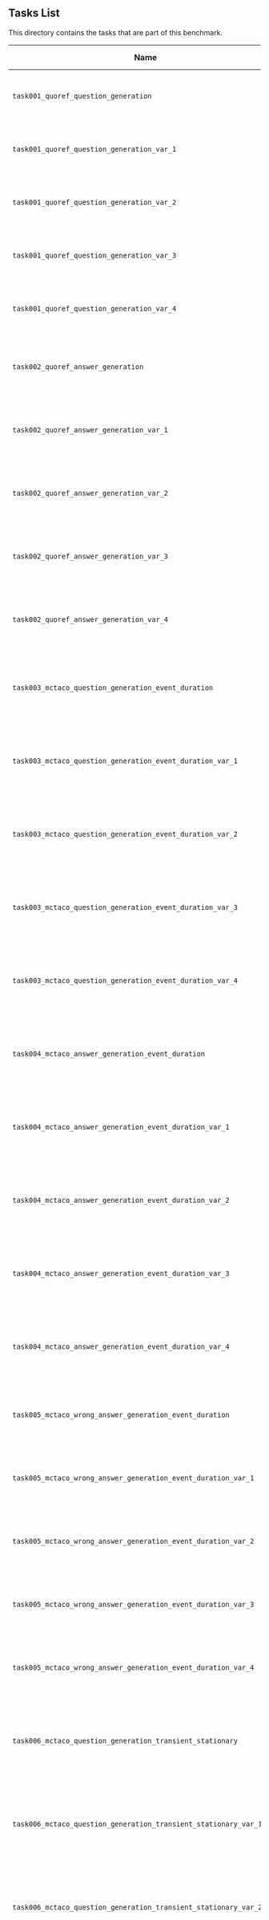 ## Tasks List 

This directory contains the tasks that are part of this benchmark. 


Name | Summary | Category | Domain | Input Language | Output Language
---- | ----------- | -------- | ----- | ----- | ----- 
`task001_quoref_question_generation`	| Writing questions that require tracking entity references.	| Contextual Question Generation	| Wikipedia	| English	| English
`task001_quoref_question_generation_var_1`	| Writing questions that require tracking entity references.	| Contextual Question Generation	| Wikipedia	| English	| English
`task001_quoref_question_generation_var_2`	| Writing questions that require tracking entity references.	| Contextual Question Generation	| Wikipedia	| English	| English
`task001_quoref_question_generation_var_3`	| Writing questions that require tracking entity references.	| Contextual Question Generation	| Wikipedia	| English	| English
`task001_quoref_question_generation_var_4`	| Writing questions that require tracking entity references.	| Contextual Question Generation	| Wikipedia	| English	| English
`task002_quoref_answer_generation`	| Answering questions that require tracking entity references.	| Answer Generation -> Contextual Question Answering	| Wikipedia	| English	| English
`task002_quoref_answer_generation_var_1`	| Answering questions that require tracking entity references.	| Answer Generation -> Contextual Question Answering	| Wikipedia	| English	| English
`task002_quoref_answer_generation_var_2`	| Answering questions that require tracking entity references.	| Answer Generation -> Contextual Question Answering	| Wikipedia	| English	| English
`task002_quoref_answer_generation_var_3`	| Answering questions that require tracking entity references.	| Answer Generation -> Contextual Question Answering	| Wikipedia	| English	| English
`task002_quoref_answer_generation_var_4`	| Answering questions that require tracking entity references.	| Answer Generation -> Contextual Question Answering	| Wikipedia	| English	| English
`task003_mctaco_question_generation_event_duration`	| Writing questions that involve commonsense understanding of "event duration". | Question Generation
`task003_mctaco_question_generation_event_duration_var_1`	| Writing questions that involve commonsense understanding of "event duration". | Question Generation
`task003_mctaco_question_generation_event_duration_var_2`	| Writing questions that involve commonsense understanding of "event duration". | Question Generation
`task003_mctaco_question_generation_event_duration_var_3`	| Writing questions that involve commonsense understanding of "event duration". | Question Generation
`task003_mctaco_question_generation_event_duration_var_4`	| Writing questions that involve commonsense understanding of "event duration". | Question Generation
`task004_mctaco_answer_generation_event_duration`	| Answering questions that involve commonsense understanding of "event duration". | Answer Generation
`task004_mctaco_answer_generation_event_duration_var_1`	| Answering questions that involve commonsense understanding of "event duration". | Answer Generation
`task004_mctaco_answer_generation_event_duration_var_2`	| Answering questions that involve commonsense understanding of "event duration". | Answer Generation
`task004_mctaco_answer_generation_event_duration_var_3`	| Answering questions that involve commonsense understanding of "event duration". | Answer Generation
`task004_mctaco_answer_generation_event_duration_var_4`	| Answering questions that involve commonsense understanding of "event duration". | Answer Generation
`task005_mctaco_wrong_answer_generation_event_duration`	| Writing an implausible answer to the given "event duration" question. | Incorrect Answer Generation
`task005_mctaco_wrong_answer_generation_event_duration_var_1`	| Writing an implausible answer to the given "event duration" question. | Incorrect Answer Generation
`task005_mctaco_wrong_answer_generation_event_duration_var_2`	| Writing an implausible answer to the given "event duration" question. | Incorrect Answer Generation
`task005_mctaco_wrong_answer_generation_event_duration_var_3`	| Writing an implausible answer to the given "event duration" question. | Incorrect Answer Generation
`task005_mctaco_wrong_answer_generation_event_duration_var_4`	| Writing an implausible answer to the given "event duration" question. | Incorrect Answer Generation
`task006_mctaco_question_generation_transient_stationary`	| Writing questions that involve commonsense understanding of "transient vs. stationary" events. | Question Generation
`task006_mctaco_question_generation_transient_stationary_var_1`	| Writing questions that involve commonsense understanding of "transient vs. stationary" events. | Question Generation
`task006_mctaco_question_generation_transient_stationary_var_2`	| Writing questions that involve commonsense understanding of "transient vs. stationary" events. | Question Generation
`task006_mctaco_question_generation_transient_stationary_var_3`	| Writing questions that involve commonsense understanding of "transient vs. stationary" events. | Question Generation
`task006_mctaco_question_generation_transient_stationary_var_4`	| Writing questions that involve commonsense understanding of "transient vs. stationary" events. | Question Generation
`task007_mctaco_answer_generation_transient_stationary`	| Answering questions that involve commonsense understanding of "transient vs. stationary" events. | Answer Generation
`task007_mctaco_answer_generation_transient_stationary_var_1`	| Answering questions that involve commonsense understanding of "transient vs. stationary" events. | Answer Generation
`task007_mctaco_answer_generation_transient_stationary_var_2`	| Answering questions that involve commonsense understanding of "transient vs. stationary" events. | Answer Generation
`task007_mctaco_answer_generation_transient_stationary_var_3`	| Answering questions that involve commonsense understanding of "transient vs. stationary" events. | Answer Generation
`task007_mctaco_answer_generation_transient_stationary_var_4`	| Answering questions that involve commonsense understanding of "transient vs. stationary" events. | Answer Generation
`task008_mctaco_wrong_answer_generation_transient_stationary`	| Writing an implausible answer to a "transient v. stationary" question. | Incorrect Answer Generation
`task008_mctaco_wrong_answer_generation_transient_stationary_var_1`	| Writing an implausible answer to a "transient v. stationary" question. | Incorrect Answer Generation
`task008_mctaco_wrong_answer_generation_transient_stationary_var_2`	| Writing an implausible answer to a "transient v. stationary" question. | Incorrect Answer Generation
`task008_mctaco_wrong_answer_generation_transient_stationary_var_3`	| Writing an implausible answer to a "transient v. stationary" question. | Incorrect Answer Generation
`task008_mctaco_wrong_answer_generation_transient_stationary_var_4`	| Writing an implausible answer to a "transient v. stationary" question. | Incorrect Answer Generation
`task009_mctaco_question_generation_event_ordering`	| Writing questions that involve commonsense understanding of "event ordering" of events. | Question Generation
`task009_mctaco_question_generation_event_ordering_var_1`	| Writing questions that involve commonsense understanding of "event ordering" of events. | Question Generation
`task009_mctaco_question_generation_event_ordering_var_2`	| Writing questions that involve commonsense understanding of "event ordering" of events. | Question Generation
`task009_mctaco_question_generation_event_ordering_var_3`	| Writing questions that involve commonsense understanding of "event ordering" of events. | Question Generation
`task009_mctaco_question_generation_event_ordering_var_4`	| Writing questions that involve commonsense understanding of "event ordering" of events. | Question Generation
`task010_mctaco_answer_generation_event_ordering`	| Answering questions that involve commonsense understanding of "event ordering". | Answer Generation
`task010_mctaco_answer_generation_event_ordering_var_1`	| Answering questions that involve commonsense understanding of "event ordering". | Answer Generation
`task010_mctaco_answer_generation_event_ordering_var_2`	| Answering questions that involve commonsense understanding of "event ordering". | Answer Generation
`task010_mctaco_answer_generation_event_ordering_var_3`	| Answering questions that involve commonsense understanding of "event ordering". | Answer Generation
`task010_mctaco_answer_generation_event_ordering_var_4`	| Answering questions that involve commonsense understanding of "event ordering". | Answer Generation
`task011_mctaco_wrong_answer_generation_event_ordering`	| Writing an implausible answers to the given "event ordering" question. | Incorrect Answer Generation
`task011_mctaco_wrong_answer_generation_event_ordering_var_1`	| Writing an implausible answers to the given "event ordering" question. | Incorrect Answer Generation
`task011_mctaco_wrong_answer_generation_event_ordering_var_2`	| Writing an implausible answers to the given "event ordering" question. | Incorrect Answer Generation
`task011_mctaco_wrong_answer_generation_event_ordering_var_3`	| Writing an implausible answers to the given "event ordering" question. | Incorrect Answer Generation
`task011_mctaco_wrong_answer_generation_event_ordering_var_4`	| Writing an implausible answers to the given "event ordering" question. | Incorrect Answer Generation
`task012_mctaco_question_generation_absolute_timepoint`	| Writing questions that involve commonsense understanding of when events typically happen. | Question Generation
`task012_mctaco_question_generation_absolute_timepoint_var_1`	| Writing questions that involve commonsense understanding of when events typically happen. | Question Generation
`task012_mctaco_question_generation_absolute_timepoint_var_2`	| Writing questions that involve commonsense understanding of when events typically happen. | Question Generation
`task012_mctaco_question_generation_absolute_timepoint_var_3`	| Writing questions that involve commonsense understanding of when events typically happen. | Question Generation
`task012_mctaco_question_generation_absolute_timepoint_var_4`	| Writing questions that involve commonsense understanding of when events typically happen. | Question Generation
`task013_mctaco_answer_generation_absolute_timepoint`	| Answering questions that involve commonsense understanding of "absolute timepoint" of events. | Answer Generation
`task013_mctaco_answer_absolute_timepoint_var_1`	| Answering questions that involve commonsense understanding of "absolute timepoint" of events. | Answer Generation
`task013_mctaco_answer_absolute_timepoint_var_2`	| Answering questions that involve commonsense understanding of "absolute timepoint" of events. | Answer Generation
`task013_mctaco_answer_absolute_timepoint_var_3`	| Answering questions that involve commonsense understanding of "absolute timepoint" of events. | Answer Generation
`task013_mctaco_answer_absolute_timepoint_var_4`	| Answering questions that involve commonsense understanding of "absolute timepoint" of events. | Answer Generation
`task014_mctaco_wrong_answer_generation_absolute_timepoint`	| Writing an implausible answer to the provided "absolute timepoint" question. | Incorrect Answer Generation
`task014_mctaco_wrong_answer_generation_absolute_timepoint_var_1`	| Writing an implausible answer to the provided "absolute timepoint" question. | Incorrect Answer Generation
`task014_mctaco_wrong_answer_generation_absolute_timepoint_var_2`	| Writing an implausible answer to the provided "absolute timepoint" question. | Incorrect Answer Generation
`task014_mctaco_wrong_answer_generation_absolute_timepoint_var_3`	| Writing an implausible answer to the provided "absolute timepoint" question. | Incorrect Answer Generation
`task014_mctaco_wrong_answer_generation_absolute_timepoint_var_4`	| Writing an implausible answer to the provided "absolute timepoint" question. | Incorrect Answer Generation
`task015_mctaco_question_generation_frequency`	| Writing questions that involve commonsense understanding of events' "frequencies". | Question Generation
`task015_mctaco_question_generation_frequency_var_1`	| Writing questions that involve commonsense understanding of events' "frequencies". | Question Generation
`task015_mctaco_question_generation_frequency_var_2`	| Writing questions that involve commonsense understanding of events' "frequencies". | Question Generation
`task015_mctaco_question_generation_frequency_var_3`	| Writing questions that involve commonsense understanding of events' "frequencies". | Question Generation
`task015_mctaco_question_generation_frequency_var_4`	| Writing questions that involve commonsense understanding of events' "frequencies". | Question Generation
`task016_mctaco_answer_generation_frequency`	| Answering questions that involve commonsense understanding of event "frequency". | Answer Generation
`task016_mctaco_answer_generation_frequency_var_1`	| Answering questions that involve commonsense understanding of event "frequency". | Answer Generation
`task016_mctaco_answer_generation_frequency_var_2`	| Answering questions that involve commonsense understanding of event "frequency". | Answer Generation
`task016_mctaco_answer_generation_frequency_var_3`	| Answering questions that involve commonsense understanding of event "frequency". | Answer Generation
`task016_mctaco_answer_generation_frequency_var_4`	| Answering questions that involve commonsense understanding of event "frequency". | Answer Generation
`task017_mctaco_wrong_answer_generation_frequency`	| Writing an implausible answer to the given event "frequency" question. | Incorrect Answer Generation
`task017_mctaco_wrong_answer_generation_frequency_var_1`	| Writing an implausible answer to the given event "frequency" question. | Incorrect Answer Generation
`task017_mctaco_wrong_answer_generation_frequency_var_2`	| Writing an implausible answer to the given event "frequency" question. | Incorrect Answer Generation
`task017_mctaco_wrong_answer_generation_frequency_var_3`	| Writing an implausible answer to the given event "frequency" question. | Incorrect Answer Generation
`task017_mctaco_wrong_answer_generation_frequency_var_4`	| Writing an implausible answer to the given event "frequency" question. | Incorrect Answer Generation